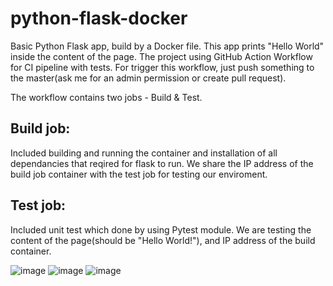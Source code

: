 # python-flask-docker

Basic Python Flask app, build by a Docker file.
This app prints "Hello World" inside the content of the page.
The project using GitHub Action Workflow for CI pipeline with tests.
For trigger this workflow, just push something to the master(ask me for an admin permission or create pull request).

The workflow contains two jobs - Build & Test.

## Build job:
Included building and running the container and installation of all dependancies that reqired for flask to run.
We share the IP address of the build job container with the test job for testing our enviroment.

## Test job:
Included unit test which done by using Pytest module.
We are testing the content of the page(should be "Hello World!"), and IP address of the build container.

![image](https://user-images.githubusercontent.com/55482825/142743557-5747e7df-7204-47ee-942a-d70b61217ffb.png)
![image](https://user-images.githubusercontent.com/55482825/142743567-574f5a14-822d-4b12-8aa6-e8a7b2550cf4.png)
![image](https://user-images.githubusercontent.com/55482825/142743569-609d6319-c593-4971-aacb-be46479cb240.png)

